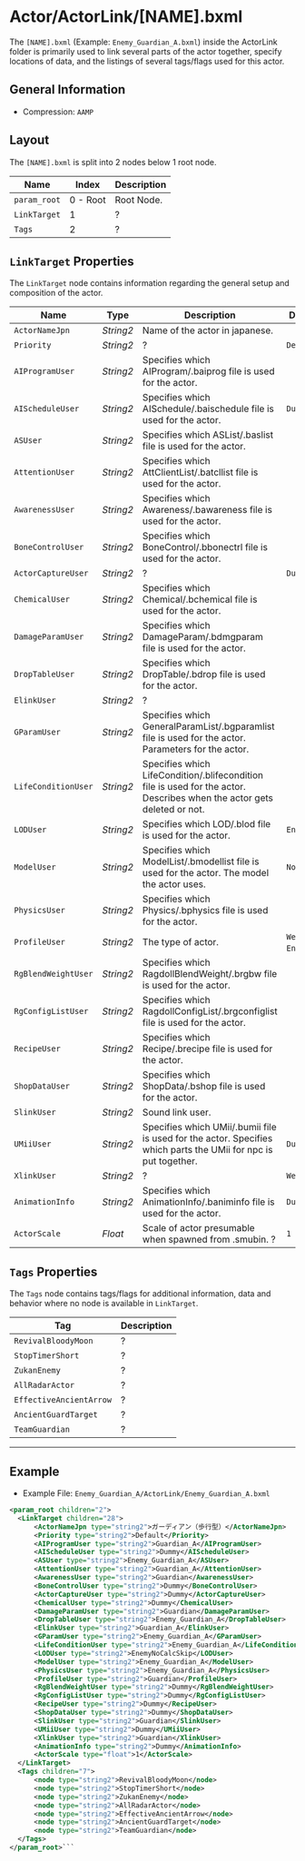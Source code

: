 # Actor/ActorLink/[NAME].bxml
  
  The ``[NAME].bxml`` (Example: ``Enemy_Guardian_A.bxml``) inside the ActorLink folder is primarily used to link several parts of the
  actor together, specify locations of data, and the listings of several tags/flags used for this actor.
  
  ## General Information
  
  - Compression: ``AAMP``
  
  ## Layout
  
  The ``[NAME].bxml`` is split into 2 nodes below 1 root node.
  
  |Name|Index|Description|
  |----|-----|-----------|
  |``param_root``|0 - Root| Root Node.|
  |``LinkTarget``|1|?|
  |``Tags``|2|?|
  
  ## ``LinkTarget`` Properties
  
  The ``LinkTarget`` node contains information regarding the general setup and composition of the actor.
  
  |Name|Type|Description|Default Values|
  |----|----|-----------|--------------|
  |``ActorNameJpn``|*String2*|Name of the actor in japanese.||
  |``Priority``|*String2*|?|``Default``|
  |``AIProgramUser``|*String2*|Specifies which AIProgram/.baiprog file is used for the actor.||
  |``AIScheduleUser``|*String2*|Specifies which AISchedule/.baischedule file is used for the actor.|``Dummy``|
  |``ASUser``|*String2*|Specifies which ASList/.baslist file is used for the actor.||
  |``AttentionUser``|*String2*|Specifies which AttClientList/.batcllist file is used for the actor.||
  |``AwarenessUser``|*String2*|Specifies which Awareness/.bawareness file is used for the actor.||
  |``BoneControlUser``|*String2*|Specifies which BoneControl/.bbonectrl file is used for the actor.||
  |``ActorCaptureUser``|*String2*|?|``Dummy``|
  |``ChemicalUser``|*String2*|Specifies which Chemical/.bchemical file is used for the actor.||
  |``DamageParamUser``|*String2*|Specifies which DamageParam/.bdmgparam file is used for the actor.||
  |``DropTableUser``|*String2*|Specifies which DropTable/.bdrop file is used for the actor.||
  |``ElinkUser``|*String2*|?||
  |``GParamUser``|*String2*|Specifies which GeneralParamList/.bgparamlist file is used for the actor. Parameters for the actor.||
  |``LifeConditionUser``|*String2*|Specifies which LifeCondition/.blifecondition file is used for the actor. Describes when the actor gets deleted or not.||
  |``LODUser``|*String2*|Specifies which LOD/.blod file is used for the actor.|``EnemyNoCalcSkip``|
  |``ModelUser``|*String2*|Specifies which ModelList/.bmodellist file is used for the actor. The model the actor uses.|``None``|
  |``PhysicsUser``|*String2*|Specifies which Physics/.bphysics file is used for the actor.||
  |``ProfileUser``|*String2*|The type of actor.|``WeaponBow``, ``NPC``, ``Enemy``, ``Bullet``|
  |``RgBlendWeightUser``|*String2*|Specifies which RagdollBlendWeight/.brgbw file is used for the actor.||
  |``RgConfigListUser``|*String2*|Specifies which RagdollConfigList/.brgconfiglist file is used for the actor.||
  |``RecipeUser``|*String2*|Specifies which Recipe/.brecipe file is used for the actor.||
  |``ShopDataUser``|*String2*|Specifies which ShopData/.bshop file is used for the actor.||
  |``SlinkUser``|*String2*|Sound link user.||
  |``UMiiUser``|*String2*|Specifies which UMii/.bumii file is used for the actor. Specifies which parts the UMii for npc is put together.|``Dummy``|
  |``XlinkUser``|*String2*|?|``Weapon``|
  |``AnimationInfo``|*String2*|Specifies which AnimationInfo/.baniminfo file is used for the actor.|``Dummy``|
  |``ActorScale``|*Float*|Scale of actor presumable when spawned from .smubin. ?|``1``|
  
  ## ``Tags`` Properties
  
  The ``Tags`` node contains tags/flags for additional information, data and behavior where no node is available in ``LinkTarget``.
  
  |Tag|Description|
  |---|-----------|
  |``RevivalBloodyMoon``|?|
  |``StopTimerShort``|?|
  |``ZukanEnemy``|?|
  |``AllRadarActor``|?|
  |``EffectiveAncientArrow``|?|
  |``AncientGuardTarget``|?|
  |``TeamGuardian``|?|
  
  ***
  
  ## Example
  
  - Example File: ``Enemy_Guardian_A/ActorLink/Enemy_Guardian_A.bxml``

  ```xml
  <param_root children="2">
    <LinkTarget children="28">
        <ActorNameJpn type="string2">ガーディアン（歩行型）</ActorNameJpn>
        <Priority type="string2">Default</Priority>
        <AIProgramUser type="string2">Guardian_A</AIProgramUser>
        <AIScheduleUser type="string2">Dummy</AIScheduleUser>
        <ASUser type="string2">Enemy_Guardian_A</ASUser>
        <AttentionUser type="string2">Guardian_A</AttentionUser>
        <AwarenessUser type="string2">Guardian</AwarenessUser>
        <BoneControlUser type="string2">Dummy</BoneControlUser>
        <ActorCaptureUser type="string2">Dummy</ActorCaptureUser>
        <ChemicalUser type="string2">Dummy</ChemicalUser>
        <DamageParamUser type="string2">Guardian</DamageParamUser>
        <DropTableUser type="string2">Enemy_Guardian_A</DropTableUser>
        <ElinkUser type="string2">Guardian_A</ElinkUser>
        <GParamUser type="string2">Enemy_Guardian_A</GParamUser>
        <LifeConditionUser type="string2">Enemy_Guardian_A</LifeConditionUser>
        <LODUser type="string2">EnemyNoCalcSkip</LODUser>
        <ModelUser type="string2">Enemy_Guardian_A</ModelUser>
        <PhysicsUser type="string2">Enemy_Guardian_A</PhysicsUser>
        <ProfileUser type="string2">Guardian</ProfileUser>
        <RgBlendWeightUser type="string2">Dummy</RgBlendWeightUser>
        <RgConfigListUser type="string2">Dummy</RgConfigListUser>
        <RecipeUser type="string2">Dummy</RecipeUser>
        <ShopDataUser type="string2">Dummy</ShopDataUser>
        <SlinkUser type="string2">Guardian</SlinkUser>
        <UMiiUser type="string2">Dummy</UMiiUser>
        <XlinkUser type="string2">Guardian</XlinkUser>
        <AnimationInfo type="string2">Dummy</AnimationInfo>
        <ActorScale type="float">1</ActorScale>
    </LinkTarget>
    <Tags children="7">
        <node type="string2">RevivalBloodyMoon</node>
        <node type="string2">StopTimerShort</node>
        <node type="string2">ZukanEnemy</node>
        <node type="string2">AllRadarActor</node>
        <node type="string2">EffectiveAncientArrow</node>
        <node type="string2">AncientGuardTarget</node>
        <node type="string2">TeamGuardian</node>
    </Tags>
  </param_root>```
    
